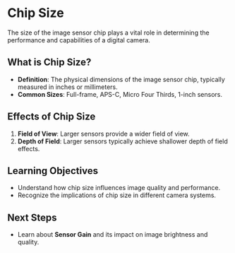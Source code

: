 # Chip Size

The size of the image sensor chip plays a vital role in determining the performance and capabilities of a digital camera.

## What is Chip Size?

- **Definition**: The physical dimensions of the image sensor chip, typically measured in inches or millimeters.
- **Common Sizes**: Full-frame, APS-C, Micro Four Thirds, 1-inch sensors.

## Effects of Chip Size

1. **Field of View**: Larger sensors provide a wider field of view.
2. **Depth of Field**: Larger sensors typically achieve shallower depth of field effects.

## Learning Objectives

- Understand how chip size influences image quality and performance.
- Recognize the implications of chip size in different camera systems.

## Next Steps

- Learn about **Sensor Gain** and its impact on image brightness and quality.
